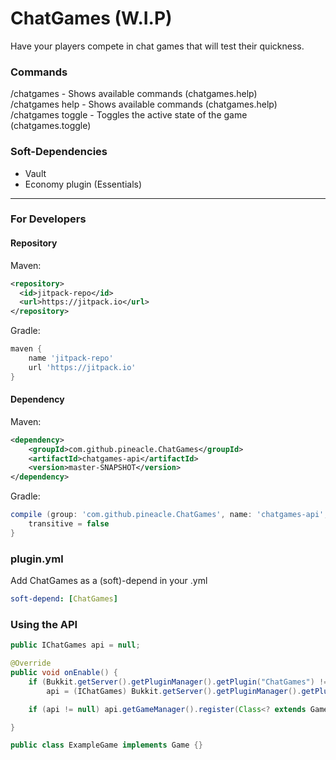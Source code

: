 # ChatGames (W.I.P)
Have your players compete in chat games that will test their quickness.

### Commands
/chatgames - Shows available commands (chatgames.help)<br>
/chatgames help - Shows available commands (chatgames.help)<br>
/chatgames toggle - Toggles the active state of the game (chatgames.toggle)<br>

### Soft-Dependencies
- Vault<br>
- Economy plugin (Essentials)

---

### For Developers

#### Repository
Maven:
```xml
<repository>
  <id>jitpack-repo</id>
  <url>https://jitpack.io</url>
</repository>
```

Gradle:
```groovy
maven {
    name 'jitpack-repo'
    url 'https://jitpack.io'
}
```

#### Dependency
Maven:
```xml
<dependency>
    <groupId>com.github.pineacle.ChatGames</groupId>
    <artifactId>chatgames-api</artifactId>
    <version>master-SNAPSHOT</version>
</dependency>
```

Gradle:
```groovy
compile (group: 'com.github.pineacle.ChatGames', name: 'chatgames-api', version: 'master-SNAPSHOT') {
    transitive = false
}
```  

### plugin.yml
Add ChatGames as a (soft)-depend in your .yml
```yaml
soft-depend: [ChatGames]
``` 

### Using the API

```java
public IChatGames api = null;

@Override
public void onEnable() {
    if (Bukkit.getServer().getPluginManager().getPlugin("ChatGames") != null)
        api = (IChatGames) Bukkit.getServer().getPluginManager().getPlugin("ChatGames");

    if (api != null) api.getGameManager().register(Class<? extends Game>);

}
```

```java
public class ExampleGame implements Game {}
```
